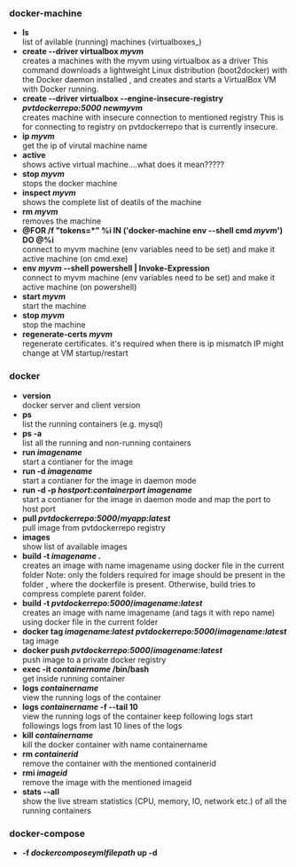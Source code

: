 ### docker-machine
*	**ls**  
		list of avilable (running) machines (virtualboxes_)
*	**create --driver virtualbox _myvm_**  
		creates a machines with the myvm using virtualbox as a driver
		This command downloads a lightweight Linux distribution (boot2docker) with the Docker daemon installed
		, and creates and starts a VirtualBox VM with Docker running.
*	**create --driver virtualbox --engine-insecure-registry _pvtdockerrepo:5000_ _newmyvm_**  
		creates machine with insecure connection to mentioned registry
		This is for connecting to registry on pvtdockerrepo that is currently insecure.
*	**ip _myvm_**  
		get the ip of virutal machine name
*	**active**  
		shows active virtual machine....what does it mean?????
*	**stop _myvm_**  
		stops the docker machine
*	**inspect _myvm_**  
		shows the complete list of deatils of the machine
*	**rm _myvm_**  
		removes the machine
*	**@FOR /f "tokens=*" %i IN ('docker-machine env --shell cmd _myvm_') DO @%i**  
		connect to myvm machine (env variables need to be set) and make it active machine (on cmd.exe)
*	**env _myvm_ --shell powershell | Invoke-Expression**  
		connect to myvm machine (env variables need to be set) and make it active machine (on powershell)
*	**start _myvm_**  
		start the machine
*	**stop _myvm_**  
		stop the machine
*	**regenerate-certs _myvm_**  
		regenerate certificates.
		it's required when there is ip mismatch
		IP might change at VM startup/restart
		
### docker
*	**version**  
		docker server and client version
*	**ps**  
		list the running containers (e.g. mysql)
*	**ps -a**  
		list all the running and non-running containers
*	**run _imagename_**  
		start a contianer for the image
*	**run -d _imagename_**  
		start a contianer for the image in daemon mode
*	**run -d -p _hostport_:_containerport_ _imagename_**  
		start a contianer for the image  in daemon mode and map the port to host port
*	**pull _pvtdockerrepo:5000_/_myapp:latest_**  
		pull image from pvtdockerrepo registry
*	**images**  
		show list of available images
*	**build -t _imagename_ .**  
		creates an image with name imagename using docker file in the current folder
		Note: only the folders required for image should be present in the folder
		, where the dockerfile is present. Otherwise, build tries to compress complete parent folder.
*	**build -t _pvtdockerrepo:5000_/_imagename:latest_**  
		creates an image with name imagename (and tags it with repo name) using docker file in the current folder
*	**docker tag _imagename:latest_ _pvtdockerrepo:5000_/_imagename:latest_**  
		tag image
*	**docker push _pvtdockerrepo:5000_/_imagename:latest_**  
		push image to a private docker registry
*	**exec -it _containername_ /bin/bash**  
		get inside running container 
*	**logs _containername_**  
		view the running logs of the container
*	**logs _containername_ -f --tail 10**  
		view the running logs of the container
		keep following logs
		start followings logs from last 10 lines of the logs
*	**kill _containername_**  
		kill the docker container with name containername
*	**rm _containerid_**  
		remove the container with the mentioned containerid
*	**rmi _imageid_**  
		remove the image with the mentioned imageid
*	**stats --all**  
		show the live stream statistics (CPU, memory, IO, network etc.) of all the running containers 

### docker-compose
*	**-f _dockercomposeymlfilepath_ up -d**  
